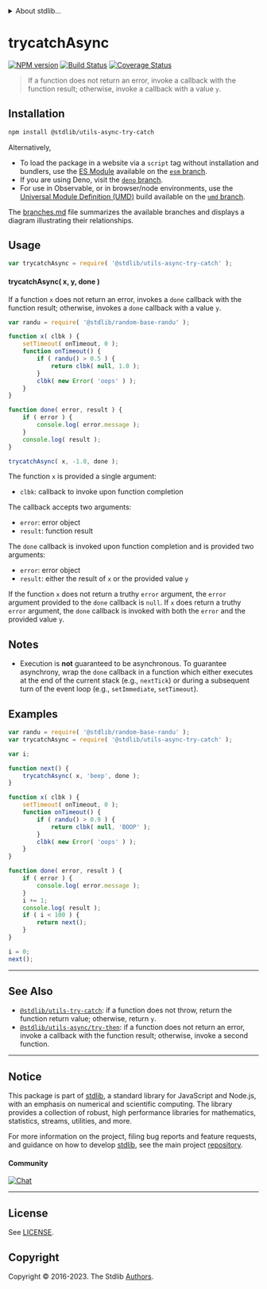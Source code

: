 <!--

@license Apache-2.0

Copyright (c) 2018 The Stdlib Authors.

Licensed under the Apache License, Version 2.0 (the "License");
you may not use this file except in compliance with the License.
You may obtain a copy of the License at

   http://www.apache.org/licenses/LICENSE-2.0

Unless required by applicable law or agreed to in writing, software
distributed under the License is distributed on an "AS IS" BASIS,
WITHOUT WARRANTIES OR CONDITIONS OF ANY KIND, either express or implied.
See the License for the specific language governing permissions and
limitations under the License.

-->


<details>
  <summary>
    About stdlib...
  </summary>
  <p>We believe in a future in which the web is a preferred environment for numerical computation. To help realize this future, we've built stdlib. stdlib is a standard library, with an emphasis on numerical and scientific computation, written in JavaScript (and C) for execution in browsers and in Node.js.</p>
  <p>The library is fully decomposable, being architected in such a way that you can swap out and mix and match APIs and functionality to cater to your exact preferences and use cases.</p>
  <p>When you use stdlib, you can be absolutely certain that you are using the most thorough, rigorous, well-written, studied, documented, tested, measured, and high-quality code out there.</p>
  <p>To join us in bringing numerical computing to the web, get started by checking us out on <a href="https://github.com/stdlib-js/stdlib">GitHub</a>, and please consider <a href="https://opencollective.com/stdlib">financially supporting stdlib</a>. We greatly appreciate your continued support!</p>
</details>

# trycatchAsync

[![NPM version][npm-image]][npm-url] [![Build Status][test-image]][test-url] [![Coverage Status][coverage-image]][coverage-url] <!-- [![dependencies][dependencies-image]][dependencies-url] -->

> If a function does not return an error, invoke a callback with the function result; otherwise, invoke a callback with a value `y`.

<!-- Section to include introductory text. Make sure to keep an empty line after the intro `section` element and another before the `/section` close. -->

<section class="intro">

</section>

<!-- /.intro -->

<!-- Package usage documentation. -->

<section class="installation">

## Installation

```bash
npm install @stdlib/utils-async-try-catch
```

Alternatively,

-   To load the package in a website via a `script` tag without installation and bundlers, use the [ES Module][es-module] available on the [`esm` branch][esm-url].
-   If you are using Deno, visit the [`deno` branch][deno-url].
-   For use in Observable, or in browser/node environments, use the [Universal Module Definition (UMD)][umd] build available on the [`umd` branch][umd-url].

The [branches.md][branches-url] file summarizes the available branches and displays a diagram illustrating their relationships.

</section>

<section class="usage">

## Usage

```javascript
var trycatchAsync = require( '@stdlib/utils-async-try-catch' );
```

#### trycatchAsync( x, y, done )

If a function `x` does not return an error, invokes a `done` callback with the function result; otherwise, invokes a `done` callback with a value `y`.

```javascript
var randu = require( '@stdlib/random-base-randu' );

function x( clbk ) {
    setTimeout( onTimeout, 0 );
    function onTimeout() {
        if ( randu() > 0.5 ) {
            return clbk( null, 1.0 );
        }
        clbk( new Error( 'oops' ) );
    }
}

function done( error, result ) {
    if ( error ) {
        console.log( error.message );
    }
    console.log( result );
}

trycatchAsync( x, -1.0, done );
```

The function `x` is provided a single argument:

-   `clbk`: callback to invoke upon function completion

The callback accepts two arguments:

-   `error`: error object
-   `result`: function result

The `done` callback is invoked upon function completion and is provided two arguments:

-   `error`: error object
-   `result`: either the result of `x` or the provided value `y`

If the function `x` does not return a truthy `error` argument, the `error` argument provided to the `done` callback is `null`. If `x` does return a truthy `error` argument, the `done` callback is invoked with both the `error` and the provided value `y`.

</section>

<!-- /.usage -->

<!-- Package usage notes. Make sure to keep an empty line after the `section` element and another before the `/section` close. -->

<section class="notes">

## Notes

-   Execution is **not** guaranteed to be asynchronous. To guarantee asynchrony, wrap the `done` callback in a function which either executes at the end of the current stack (e.g., `nextTick`) or during a subsequent turn of the event loop (e.g., `setImmediate`, `setTimeout`).

</section>

<!-- /.notes -->

<!-- Package usage examples. -->

<section class="examples">

## Examples

<!-- eslint no-undef: "error" -->

```javascript
var randu = require( '@stdlib/random-base-randu' );
var trycatchAsync = require( '@stdlib/utils-async-try-catch' );

var i;

function next() {
    trycatchAsync( x, 'beep', done );
}

function x( clbk ) {
    setTimeout( onTimeout, 0 );
    function onTimeout() {
        if ( randu() > 0.9 ) {
            return clbk( null, 'BOOP' );
        }
        clbk( new Error( 'oops' ) );
    }
}

function done( error, result ) {
    if ( error ) {
        console.log( error.message );
    }
    i += 1;
    console.log( result );
    if ( i < 100 ) {
        return next();
    }
}

i = 0;
next();
```

</section>

<!-- /.examples -->

<!-- Section to include cited references. If references are included, add a horizontal rule *before* the section. Make sure to keep an empty line after the `section` element and another before the `/section` close. -->

<section class="references">

</section>

<!-- /.references -->

<!-- Section for related `stdlib` packages. Do not manually edit this section, as it is automatically populated. -->

<section class="related">

* * *

## See Also

-   <span class="package-name">[`@stdlib/utils-try-catch`][@stdlib/utils/try-catch]</span><span class="delimiter">: </span><span class="description">if a function does not throw, return the function return value; otherwise, return `y`.</span>
-   <span class="package-name">[`@stdlib/utils-async/try-then`][@stdlib/utils/async/try-then]</span><span class="delimiter">: </span><span class="description">if a function does not return an error, invoke a callback with the function result; otherwise, invoke a second function.</span>

</section>

<!-- /.related -->

<!-- Section for all links. Make sure to keep an empty line after the `section` element and another before the `/section` close. -->


<section class="main-repo" >

* * *

## Notice

This package is part of [stdlib][stdlib], a standard library for JavaScript and Node.js, with an emphasis on numerical and scientific computing. The library provides a collection of robust, high performance libraries for mathematics, statistics, streams, utilities, and more.

For more information on the project, filing bug reports and feature requests, and guidance on how to develop [stdlib][stdlib], see the main project [repository][stdlib].

#### Community

[![Chat][chat-image]][chat-url]

---

## License

See [LICENSE][stdlib-license].


## Copyright

Copyright &copy; 2016-2023. The Stdlib [Authors][stdlib-authors].

</section>

<!-- /.stdlib -->

<!-- Section for all links. Make sure to keep an empty line after the `section` element and another before the `/section` close. -->

<section class="links">

[npm-image]: http://img.shields.io/npm/v/@stdlib/utils-async-try-catch.svg
[npm-url]: https://npmjs.org/package/@stdlib/utils-async-try-catch

[test-image]: https://github.com/stdlib-js/utils-async-try-catch/actions/workflows/test.yml/badge.svg?branch=main
[test-url]: https://github.com/stdlib-js/utils-async-try-catch/actions/workflows/test.yml?query=branch:main

[coverage-image]: https://img.shields.io/codecov/c/github/stdlib-js/utils-async-try-catch/main.svg
[coverage-url]: https://codecov.io/github/stdlib-js/utils-async-try-catch?branch=main

<!--

[dependencies-image]: https://img.shields.io/david/stdlib-js/utils-async-try-catch.svg
[dependencies-url]: https://david-dm.org/stdlib-js/utils-async-try-catch/main

-->

[chat-image]: https://img.shields.io/gitter/room/stdlib-js/stdlib.svg
[chat-url]: https://app.gitter.im/#/room/#stdlib-js_stdlib:gitter.im

[stdlib]: https://github.com/stdlib-js/stdlib

[stdlib-authors]: https://github.com/stdlib-js/stdlib/graphs/contributors

[umd]: https://github.com/umdjs/umd
[es-module]: https://developer.mozilla.org/en-US/docs/Web/JavaScript/Guide/Modules

[deno-url]: https://github.com/stdlib-js/utils-async-try-catch/tree/deno
[umd-url]: https://github.com/stdlib-js/utils-async-try-catch/tree/umd
[esm-url]: https://github.com/stdlib-js/utils-async-try-catch/tree/esm
[branches-url]: https://github.com/stdlib-js/utils-async-try-catch/blob/main/branches.md

[stdlib-license]: https://raw.githubusercontent.com/stdlib-js/utils-async-try-catch/main/LICENSE

<!-- <related-links> -->

[@stdlib/utils/try-catch]: https://github.com/stdlib-js/utils-try-catch

[@stdlib/utils/async/try-then]: https://github.com/stdlib-js/utils-async-try-then

<!-- </related-links> -->

</section>

<!-- /.links -->
